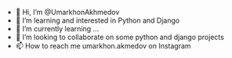 - 👋 Hi, I’m @UmarkhonAkhmedov
- 👀 I’m learning and interested in Python and Django
- 🌱 I’m currently learning ...
- 💞️ I’m looking to collaborate on some python and django projects
- 📫 How to reach me umarkhon.akmedov on Instagram

<!---
UmarkhonAkhmedov/UmarkhonAkhmedov is a ✨ special ✨ repository because its `README.md` (this file) appears on your GitHub profile.
You can click the Preview link to take a look at your changes.
--->
